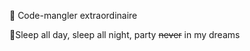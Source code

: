 🍝 Code-mangler extraordinaire

🦥Sleep all day, sleep all night, party ~~never~~ in my dreams

<!---
SloopyNoSleep/SloopyNoSleep is a ✨ special ✨ repository because its `README.md` (this file) appears on your GitHub profile.
You can click the Preview link to take a look at your changes.
--->
